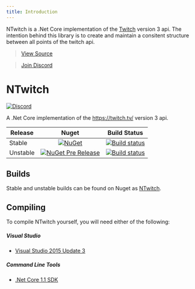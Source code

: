 ```yaml
---
title: Introduction
---
```


NTwitch is a .Net Core implementation of the [Twitch](https://twitch.tv/) version 3 api. The intention behind this library is to create and maintain a consitent structure between all points of the twitch api.

> [View Source](https://github.com/Aux/NTwitch)
 
> [Join Discord](https://discord.gg/yd8x2wM)

# NTwitch
[![Discord](https://discordapp.com/api/guilds/257698577894080512/widget.png)](https://discord.gg/yd8x2wM)

A .Net Core implementation of the https://twitch.tv/ version 3 api.

| Release  | Nuget  | Build Status  |
| -------- |:------:|:-------------:|
| Stable   | [![NuGet](https://img.shields.io/nuget/v/NTwitch.Core.svg)](https://github.com/Aux/NTwitch/branch/master) | [![Build status](https://ci.appveyor.com/api/projects/status/8np19e0l4giorgte/branch/master?svg=true)](https://ci.appveyor.com/project/Aux/ntwitch/branch/master) |
| Unstable | [![NuGet Pre Release](https://img.shields.io/nuget/vpre/NTwitch.Core.svg)](https://github.com/Aux/NTwitch/branch/dev) | [![Build status](https://ci.appveyor.com/api/projects/status/8np19e0l4giorgte/branch/dev?svg=true)](https://ci.appveyor.com/project/Aux/ntwitch/branch/dev) |

## Builds
Stable and unstable builds can be found on Nuget as [NTwitch](https://www.nuget.org/packages/Twitch-Net/).

## Compiling
To compile NTwitch yourself, you will need either of the following:

##### Visual Studio
- [Visual Studio 2015 Update 3](https://www.microsoft.com/net/core#windowsvs2015)

##### Command Line Tools
- [.Net Core 1.1 SDK](https://www.microsoft.com/net/download/core)